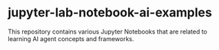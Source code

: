 # jupyter-lab-notebook-ai-examples
This repository contains various Jupyter Notebooks that are related to learning AI agent concepts and frameworks.
